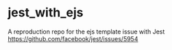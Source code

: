 # jest_with_ejs
A reproduction repo for the ejs template issue with Jest
https://github.com/facebook/jest/issues/5954
